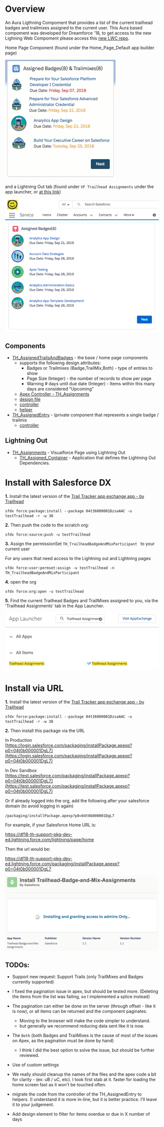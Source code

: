 # Overview

An Aura Ligthning Compoment that provides a list of the current trailhead badges and trailmixes assigned to the current user. This Aura based compoment was developed for Dreamforce '18, to get access to the new Lighning Web Compoment please access this [new LWC repo](https://github.com/SalesforceCloudServices/Trailhead-Badge-and-Mix-Assignments-LWC).

Home Page Component (found under the Home_Page_Default app builder page)

![Screenshot of Home Page Component](docs/images/2_HomePageComponent.gif)

and a Lightning Out tab (found under `VF Trailhead Assignments` under the app launcher, or [at this link](https://marzbrews-dev-ed.lightning.force.com/lightning/n/VF_Trailhead_Assignments))

![Screenshot of Lightning out](docs/images/1_LightningOutScreenshot.png)

## Components

* [TH\_AssignedTrailsAndBadges](sfdc/src/aura/TH_AssignedTrailsAndBadges/TH_AssignedTrailsAndBadges.cmp) - the base / home page components
  * supports the following design attributes:
     * Badges or Trailmixes (Badge,TrailMix,Both) - type of entries to show
     * Page Size (Integer) - the number of records to show per page
     * Warning # days until due date (Integer) - Items within this many days are considered "Upcoming"
  * [Apex Controller - TH\_Assignments](sfdc/src/classes/TH_Assignments.cls)
  * [design file](sfdc/src/aura/TH_AssignedTrailsAndBadges/TH_AssignedTrailsAndBadges.design)
  * [controller](sfdc/src/aura/TH_AssignedTrailsAndBadges/TH_AssignedTrailsAndBadgesController.js)
  * [helper](sfdc/src/aura/TH_AssignedTrailsAndBadges/TH_AssignedTrailsAndBadgesHelper.js)
* [TH\_AssignedEntry](sfdc/src/aura/TH_AssignedEntry/TH_AssignedEntry.cmp) - (private component that represents a single badge / trailmix
  * [controller](sfdc/src/aura/TH_AssignedEntry/TH_AssignedEntryController.js)

## Lightning Out

* [TH\_Assignments](sfdc/src/pages/TH_Assignments.page) - Visualforce Page using Lightning Out
   * [TH\_Assigned\_Container](sfdc/src/aura/TH_Assigned_Container/TH_Assigned_Container.app) - Application that defines the Lightning Out Dependencies.

# Install with Salesforce DX

**1.** Install the latest version of the [Trail Tracker app exchange app - by Trailhead](https://appexchange.salesforce.com/appxListingDetail?listingId=a0N3A00000EFpAtUAL)

	sfdx force:package:install --package 04t36000001DzsaAAC -u testTrailhead -r -w 30

**2.** Then push the code to the scratch org:

	sfdx force:source:push -u testTrailhead

**3.** Assign the permissionSet `TH_TrailheadBadgeAndMixParticipant ` to your current user

For any users that need access to the Lightning out and Lightning pages

	sfdx force:user:permset:assign -u testTrailhead -n TH_TrailheadBadgeAndMixParticipant

**4.** open the org

	sfdx force:org:open -u testTrailhead
	
**5.** Find the current Trailhead Badges and TrailMixes assigned to you, via the 'Trailhead Assignments' tab in the App Launcher.

![Screenshot of App Launcher](docs/images/findTrailheadAssignments.png)


# Install via URL

**1.** Install the latest version of the [Trail Tracker app exchange app - by Trailhead](https://appexchange.salesforce.com/appxListingDetail?listingId=a0N3A00000EFpAtUAL)

	sfdx force:package:install --package 04t36000001DzsaAAC -u testTrailhead -r -w 30

**2.** Then install this package via the URL

In Production
[https://login.salesforce.com/packaging/installPackage.apexp?p0=04t0b000001DgL7](https://login.salesforce.com/packaging/installPackage.apexp?p0=04t0b000001DgL7)

In Dev Sandbox
[https://test.salesforce.com/packaging/installPackage.apexp?p0=04t0b000001DgL7](https://test.salesforce.com/packaging/installPackage.apexp?p0=04t0b000001DgL7)

Or if already logged into the org, add the following after your salesforce domain (to avoid logging in again)

`/packaging/installPackage.apexp?p0=04t0b000001DgL7`

For example, if your Salesforce Home URL is:

https://df18-th-support-pkg-dev-ed.lightning.force.com/lightning/page/home

Then the url would be:

https://df18-th-support-pkg-dev-ed.lightning.force.com/packaging/installPackage.apexp?p0=04t0b000001DgL7

![Screenshot of Unlocked Package Install](docs/images/installViaURL.png)

## TODOs:

* Support new request: Support Trails (only TrailMixes and Badges currently supported)

* I fixed the pagination issue in apex, but should be tested more. (Deleting the items from the list was failing, so I implemented a splice instead)

* The pagination can either be done on the server (through offset - like it is now), or all items can be returned and the component paginates.
  * Moving to the browser will make the code simpler to understand.
  * but generally we recommend reducing data sent like it is now.

* The `Both` (both Badges and TrailMixes is the cause of most of the issues on Apex, as the pagination must be done by hand)
  * I think I did the best option to solve the issue, but should be further reviewed.

* Use of custom settings

* We really should cleanup the names of the files and the apex code a bit for clarity - (ex: uB / uC, etc). I took first stab at it.
faster for loading the home screen fast as it won't be touched often.

* migrate the code from the controller of the TH_AssignedEntry to helpers. (I understand it is more in-line, but it is better practice. I'll leave it to your judgement.

* Add design element to filter for items overdue or due in X number of days
